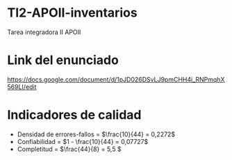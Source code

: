 # TI2-APOII-inventarios
Tarea integradora II APOII

# Link del enunciado

https://docs.google.com/document/d/1pJD026DSvLJ9pmCHH4i_RNPmqhX569LI/edit

# Indicadores de calidad

* Densidad de errores-fallos =  $\frac{10}{44} = 0,2272$  
* Confiabilidad = $1 - \frac{10}{44} = 0,07727$
* Completitud = $\frac{44}{8} = 5,5 $

